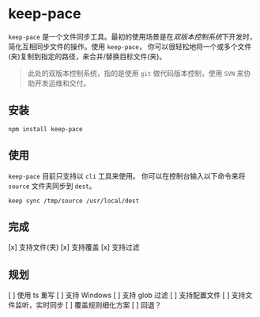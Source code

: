 # keep-pace

`keep-pace` 是一个文件同步工具。最初的使用场景是在*双版本控制系统*下开发时，简化互相同步文件的操作。使用 `keep-pace`， 你可以很轻松地将一个或多个文件(夹)复制到指定的路径，来合并/替换目标文件(夹)。

> 此处的双版本控制系统，指的是使用 `git` 做代码版本控制，使用 `SVN` 来协助开发运维和交付。

## 安装

~~~shell
npm install keep-pace
~~~

## 使用

`keep-pace` 目前只支持以 `cli` 工具来使用。
你可以在控制台输入以下命令来将 `source` 文件夹同步到 `dest`。

~~~shell
keep sync /tmp/source /usr/local/dest
~~~

## 完成

[x] 支持文件(夹)
[x] 支持覆盖
[x] 支持过滤

## 规划

[ ] 使用 ts 重写
[ ] 支持 Windows
[ ] 支持 glob 过滤
[ ] 支持配置文件
[ ] 支持文件监听，实时同步
[ ] 覆盖规则细化方案
[ ] 回退？
